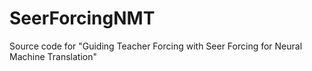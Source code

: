 # SeerForcingNMT
Source code for "Guiding Teacher Forcing with Seer Forcing for Neural Machine Translation"
